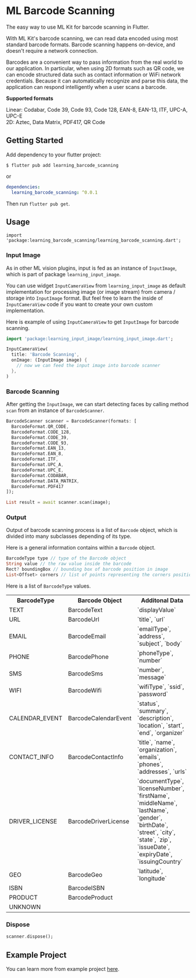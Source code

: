 # ML Barcode Scanning

The easy way to use ML Kit for barcode scanning in Flutter.

With ML Kit's barcode scanning, we can read data encoded using most standard barcode formats. Barcode scanning happens on-device, and doesn't require a network connection.

Barcodes are a convenient way to pass information from the real world to our application. In particular, when using 2D formats such as QR code, we can encode structured data such as contact information or WiFi network credentials. Because it can automatically recognize and parse this data, the application can respond intelligently when a user scans a barcode.

**Supported formats**

Linear: Codabar, Code 39, Code 93, Code 128, EAN-8, EAN-13, ITF, UPC-A, UPC-E\
2D: Aztec, Data Matrix, PDF417, QR Code

## Getting Started

Add dependency to your flutter project:

```
$ flutter pub add learning_barcode_scanning
```

or

```yaml
dependencies:
  learning_barcode_scanning: ^0.0.1
```

Then run `flutter pub get`.

## Usage

```
import 'package:learning_barcode_scanning/learning_barcode_scanning.dart';
```

### Input Image

As in other ML vision plugins, input is fed as an instance of `InputImage`, which is part of package  `learning_input_image`. 

You can use widget `InputCameraView` from `learning_input_image` as default implementation for processing image (or image stream) from camera / storage into `InputImage` format. But feel free to learn the inside of `InputCameraView` code if you want to create your own custom implementation.

Here is example of using `InputCameraView` to get `InputImage` for barcode scanning.

```dart
import 'package:learning_input_image/learning_input_image.dart';

InputCameraView(
  title: 'Barcode Scanning',
  onImage: (InputImage image) {
    // now we can feed the input image into barcode scanner
  },
)
```

### Barcode Scanning

After getting the `InputImage`, we can start detecting faces by calling method `scan` from an instance of `BarcodeScanner`.

```dart
BarcodeScanner scanner = BarcodeScanner(formats: [
  BarcodeFormat.QR_CODE,
  BarcodeFormat.CODE_128,
  BarcodeFormat.CODE_39,
  BarcodeFormat.CODE_93,
  BarcodeFormat.EAN_13,
  BarcodeFormat.EAN_8,
  BarcodeFormat.ITF,
  BarcodeFormat.UPC_A,
  BarcodeFormat.UPC_E,
  BarcodeFormat.CODABAR,
  BarcodeFormat.DATA_MATRIX,
  BarcodeFormat.PDF417
]);

List result = await scanner.scan(image);
```

### Output 

Output of barcode scanning process is a list of `Barcode` object, which is divided into many subclasses depending of its type.

Here is a general information contains within a `Barcode` object.

```dart
BarcodeType type // type of the Barcode object
String value // the raw value inside the barcode
Rect? boundingBox // bounding box of barcode position in image
List<Offset> corners // list of points representing the corners position of this barcode
```

Here is a list of `BarcodeType` values.

<table>
  <tr>
    <th>BarcodeType</th>
    <th>Barcode Object</th>
    <th>Additonal Data</th>
  </tr>
  <tr>
    <td>TEXT</td>
    <td>BarcodeText</td>
    <td>`displayValue`</td>
  </tr>
  <tr>
    <td>URL</td>
    <td>BarcodeUrl</td>
    <td>`title`, `url`</td>
  </tr>
  <tr>
    <td>EMAIL</td>
    <td>BarcodeEmail</td>
    <td>`emailType`, `address`, `subject`, `body`</td>
  </tr>
  <tr>
    <td>PHONE</td>
    <td>BarcodePhone</td>
    <td>`phoneType`, `number`</td>
  </tr>
  <tr>
    <td>SMS</td>
    <td>BarcodeSms</td>
    <td>`number`, `message`</td>
  </tr>
  <tr>
    <td>WIFI</td>
    <td>BarcodeWifi</td>
    <td>`wifiType`, `ssid`, `password`</td>
  </tr>
  <tr>
    <td>CALENDAR_EVENT</td>
    <td>BarcodeCalendarEvent</td>
    <td>`status`, `summary`, `description`, `location`, `start`, `end`, `organizer`</td>
  </tr>
  <tr>
    <td>CONTACT_INFO</td>
    <td>BarcodeContactInfo</td>
    <td>`title`, `name`, `organization`, `emails`, `phones`, `addresses`, `urls`</td>
  </tr>
  <tr>
    <td>DRIVER_LICENSE</td>
    <td>BarcodeDriverLicense</td>
    <td>`documentType`, `licenseNumber`, `firstName`, `middleName`, `lastName`, `gender`, `birthDate`, `street`, `city`, `state`, `zip`, `issueDate`, `expiryDate`, `issuingCountry`</td>
  </tr>
  <tr>
    <td>GEO</td>
    <td>BarcodeGeo</td>
    <td>`latitude`, `longitude`</td>
  </tr>
  <tr>
    <td>ISBN</td>
    <td>BarcodeISBN</td>
    <td></td>
  </tr>
  <tr>
    <td>PRODUCT</td>
    <td>BarcodeProduct</td>
    <td></td>
  </tr>
  <tr>
    <td>UNKNOWN</td>
    <td></td>
  </tr>
<table>

### Dispose

```dart
scanner.dispose();
```

## Example Project

You can learn more from example project [here](example).
